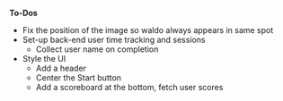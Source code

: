 **To-Dos**

- Fix the position of the image so waldo always appears in same spot
- Set-up back-end user time tracking and sessions
  - Collect user name on completion
- Style the UI
  - Add a header
  - Center the Start button
  - Add a scoreboard at the bottom, fetch user scores
